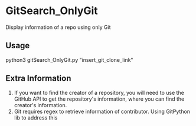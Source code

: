 # GitSearch_OnlyGit
Display information of a repo using only Git

## Usage
python3 gitSearch_OnlyGit.py "insert_git_clone_link"

## Extra Information
1. If you want to find the creator of a repository, you will need to use the GitHub API to get the repository's information, where you can find the creator's information.
2. Git requires regex to retrieve information of contributor. Using GitPython lib to address this
